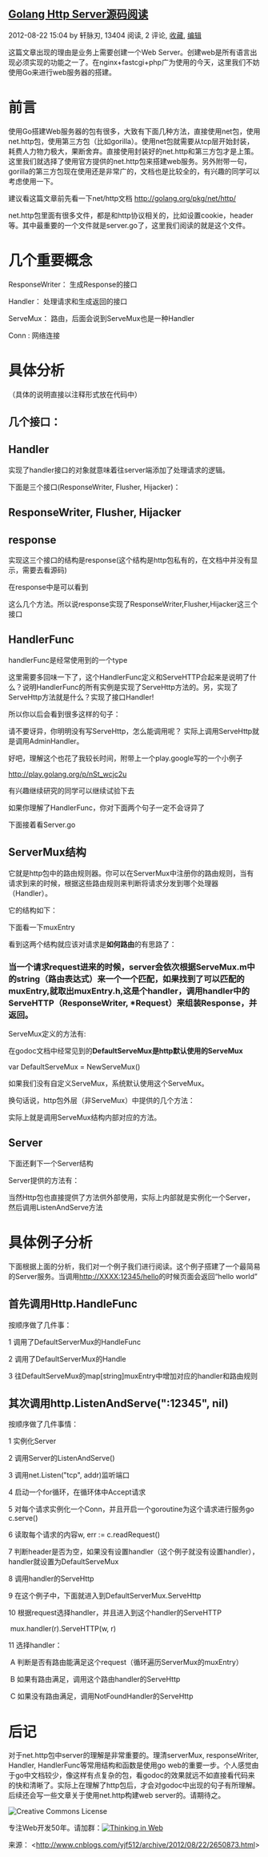 ## [Golang Http Server源码阅读](http://www.cnblogs.com/yjf512/archive/2012/08/22/2650873.html)

2012-08-22 15:04 by 轩脉刃, 13404 阅读, 2 评论, [收藏](http://www.cnblogs.com/yjf512/archive/2012/08/22/2650873.html#), [编辑](http://i.cnblogs.com/EditPosts.aspx?postid=2650873)

这篇文章出现的理由是业务上需要创建一个Web Server。创建web是所有语言出现必须实现的功能之一了。在nginx+fastcgi+php广为使用的今天，这里我们不妨使用Go来进行web服务器的搭建。

# 前言

使用Go搭建Web服务器的包有很多，大致有下面几种方法，直接使用net包，使用net.http包，使用第三方包（比如gorilla）。使用net包就需要从tcp层开始封装，耗费人力物力极大，果断舍弃。直接使用封装好的net.http和第三方包才是上策。这里我们就选择了使用官方提供的net.http包来搭建web服务。另外附带一句，gorilla的第三方包现在使用还是非常广的，文档也是比较全的，有兴趣的同学可以考虑使用一下。

 

建议看这篇文章前先看一下net/http文档 <http://golang.org/pkg/net/http/>

 

net.http包里面有很多文件，都是和http协议相关的，比如设置cookie，header等。其中最重要的一个文件就是server.go了，这里我们阅读的就是这个文件。

# 几个重要概念

ResponseWriter： 生成Response的接口

Handler： 处理请求和生成返回的接口

ServeMux： 路由，后面会说到ServeMux也是一种Handler

Conn : 网络连接

 

# 具体分析

（具体的说明直接以注释形式放在代码中）

## 几个接口：

## Handler

实现了handler接口的对象就意味着往server端添加了处理请求的逻辑。

下面是三个接口(ResponseWriter, Flusher, Hijacker)：

## ResponseWriter, Flusher, Hijacker

## response

实现这三个接口的结构是response(这个结构是http包私有的，在文档中并没有显示，需要去看源码)

 

在response中是可以看到

这么几个方法。所以说response实现了ResponseWriter,Flusher,Hijacker这三个接口

 

## HandlerFunc

handlerFunc是经常使用到的一个type

 

这里需要多回味一下了，这个HandlerFunc定义和ServeHTTP合起来是说明了什么？说明HandlerFunc的所有实例是实现了ServeHttp方法的。另，实现了ServeHttp方法就是什么？实现了接口Handler!

 

所以你以后会看到很多这样的句子：

 

请不要讶异，你明明没有写ServeHttp，怎么能调用呢？ 实际上调用ServeHttp就是调用AdminHandler。

好吧，理解这个也花了我较长时间，附带上一个play.google写的一个小例子

<http://play.golang.org/p/nSt_wcjc2u>

有兴趣继续研究的同学可以继续试验下去

 

如果你理解了HandlerFunc，你对下面两个句子一定不会讶异了

 

下面接着看Server.go

## ServerMux结构

它就是http包中的路由规则器。你可以在ServerMux中注册你的路由规则，当有请求到来的时候，根据这些路由规则来判断将请求分发到哪个处理器（Handler）。

它的结构如下：

下面看一下muxEntry

看到这两个结构就应该对请求是**如何路由**的有思路了：

### 当一个请求request进来的时候，server会依次根据ServeMux.m中的string（路由表达式）来一个一个匹配，如果找到了可以匹配的muxEntry,就取出muxEntry.h,这是个handler，调用handler中的ServeHTTP（ResponseWriter, *Request）来组装Response，并返回。

 

ServeMux定义的方法有:

 

在godoc文档中经常见到的**DefaultServeMux是http默认使用的ServeMux**

var DefaultServeMux = NewServeMux()

如果我们没有自定义ServeMux，系统默认使用这个ServeMux。

 

换句话说，http包外层（非ServeMux）中提供的几个方法：

实际上就是调用ServeMux结构内部对应的方法。

 

## Server

下面还剩下一个Server结构

Server提供的方法有：

 

当然Http包也直接提供了方法供外部使用，实际上内部就是实例化一个Server，然后调用ListenAndServe方法

 

# 具体例子分析

下面根据上面的分析，我们对一个例子我们进行阅读。这个例子搭建了一个最简易的Server服务。当调用[http://XXXX:12345/hello](http://xxxx:12345/hello)的时候页面会返回“hello world”

 

## 首先调用Http.HandleFunc

按顺序做了几件事：

1 调用了DefaultServerMux的HandleFunc

2 调用了DefaultServerMux的Handle

3 往DefaultServeMux的map[string]muxEntry中增加对应的handler和路由规则

 

## 其次调用http.ListenAndServe(":12345", nil)

按顺序做了几件事情：

1 实例化Server

2 调用Server的ListenAndServe()

3 调用net.Listen("tcp", addr)监听端口

4 启动一个for循环，在循环体中Accept请求

5 对每个请求实例化一个Conn，并且开启一个goroutine为这个请求进行服务go c.serve()

6 读取每个请求的内容w, err := c.readRequest()

7 判断header是否为空，如果没有设置handler（这个例子就没有设置handler），handler就设置为DefaultServeMux

8 调用handler的ServeHttp

9 在这个例子中，下面就进入到DefaultServerMux.ServeHttp

10 根据request选择handler，并且进入到这个handler的ServeHTTP

​       mux.handler(r).ServeHTTP(w, r)

11 选择handler：

​    A 判断是否有路由能满足这个request（循环遍历ServerMux的muxEntry）

​    B 如果有路由满足，调用这个路由handler的ServeHttp

​    C 如果没有路由满足，调用NotFoundHandler的ServeHttp

# 后记

对于net.http包中server的理解是非常重要的。理清serverMux, responseWriter, Handler, HandlerFunc等常用结构和函数是使用go web的重要一步。个人感觉由于go中文档较少，像这样有点复杂的包，看godoc的效果就远不如直接看代码来的快和清晰了。实际上在理解了http包后，才会对godoc中出现的句子有所理解。后续还会写一些文章关于使用net.http构建web server的。请期待之。

![Creative Commons License](https://kshttps0.wiz.cn/wiz-resource/89077880-eff4-11e0-a402-00237def97cc/1cb01c9a-e29d-4473-9fc1-69f7a86ec7fe/index_files/93c08ecf-8be8-458d-9a98-ca43b749bb5c.png)

专注Web开发50年。请加群：[![Thinking in Web](https://kshttps0.wiz.cn/wiz-resource/89077880-eff4-11e0-a402-00237def97cc/1cb01c9a-e29d-4473-9fc1-69f7a86ec7fe/index_files/be897649-f9c0-4911-b835-ffe45c8727fc.png)](http://shang.qq.com/wpa/qunwpa?idkey=017d388202803b8f514317087f69ffabc5a1340342943a0fd8d3af1148653eb5)

来源： <<http://www.cnblogs.com/yjf512/archive/2012/08/22/2650873.html>>